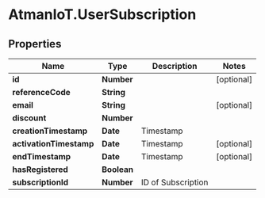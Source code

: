 # AtmanIoT.UserSubscription

## Properties

Name | Type | Description | Notes
------------ | ------------- | ------------- | -------------
**id** | **Number** |  | [optional] 
**referenceCode** | **String** |  | 
**email** | **String** |  | [optional] 
**discount** | **Number** |  | 
**creationTimestamp** | **Date** | Timestamp | 
**activationTimestamp** | **Date** | Timestamp | [optional] 
**endTimestamp** | **Date** | Timestamp | [optional] 
**hasRegistered** | **Boolean** |  | 
**subscriptionId** | **Number** | ID of Subscription | 


